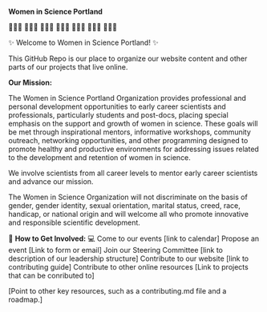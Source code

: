 
**Women in Science Portland**

👩🏾‍🏫 👩🏻‍⚕️ 👩🏿‍💻 👩🏽‍🚀 👩🏻‍🌾 👩🏼‍🔬 👩🏽‍💼

:sparkles: Welcome to Women in Science Portland! :sparkles:

This GitHub Repo is our place to organize our website content and other parts of our projects that live online. 

**Our Mission:** 

The Women in Science Portland Organization provides professional and personal development opportunities to early career scientists and professionals, particularly students and post-docs, placing special emphasis on the support and growth of women in science. 
These goals will be met through inspirational mentors, informative workshops, community outreach, networking opportunities, and other programming designed to promote healthy and productive environments for addressing issues related to the development and retention of women in science. 

We involve scientists from all career levels to mentor early career scientists and advance our mission. 

The Women in Science Organization will not discriminate on the basis of gender, gender identity, sexual orientation, marital status, creed, race, handicap, or national origin and will welcome all who promote innovative and responsible scientific development.


:memo: **How to Get Involved:** :computer:
Come to our events [link to calendar]
Propose an event [Link to form or email]
Join our Steering Committee [link to description of our leadership structure]
Contribute to our website [link to contributing guide]
Contribute to other online resources [Link to projects that can be conributed to]

[Point to other key resources, such as a contributing.md file and a roadmap.]




